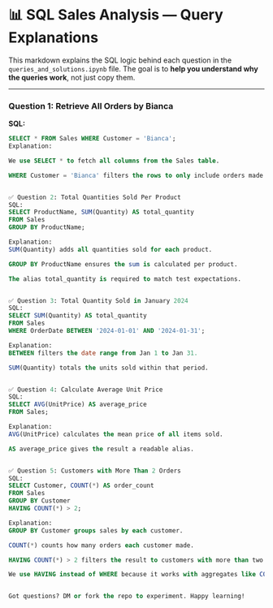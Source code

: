 # 📊 SQL Sales Analysis — Query Explanations

This markdown explains the SQL logic behind each question in the `queries_and_solutions.ipynb` file. The goal is to **help you understand why the queries work**, not just copy them.

---

### Question 1: Retrieve All Orders by Bianca

**SQL:**
```sql
SELECT * FROM Sales WHERE Customer = 'Bianca';
Explanation:

We use SELECT * to fetch all columns from the Sales table.

WHERE Customer = 'Bianca' filters the rows to only include orders made by Bianca.


✅ Question 2: Total Quantities Sold Per Product
SQL:
SELECT ProductName, SUM(Quantity) AS total_quantity
FROM Sales
GROUP BY ProductName;

Explanation:
SUM(Quantity) adds all quantities sold for each product.

GROUP BY ProductName ensures the sum is calculated per product.

The alias total_quantity is required to match test expectations.


✅ Question 3: Total Quantity Sold in January 2024
SQL:
SELECT SUM(Quantity) AS total_quantity
FROM Sales
WHERE OrderDate BETWEEN '2024-01-01' AND '2024-01-31';

Explanation:
BETWEEN filters the date range from Jan 1 to Jan 31.

SUM(Quantity) totals the units sold within that period.


✅ Question 4: Calculate Average Unit Price
SQL:
SELECT AVG(UnitPrice) AS average_price
FROM Sales;

Explanation:
AVG(UnitPrice) calculates the mean price of all items sold.

AS average_price gives the result a readable alias.


✅ Question 5: Customers with More Than 2 Orders
SQL:
SELECT Customer, COUNT(*) AS order_count
FROM Sales
GROUP BY Customer
HAVING COUNT(*) > 2;

Explanation:
GROUP BY Customer groups sales by each customer.

COUNT(*) counts how many orders each customer made.

HAVING COUNT(*) > 2 filters the result to customers with more than two orders.

We use HAVING instead of WHERE because it works with aggregates like COUNT().


Got questions? DM or fork the repo to experiment. Happy learning!






